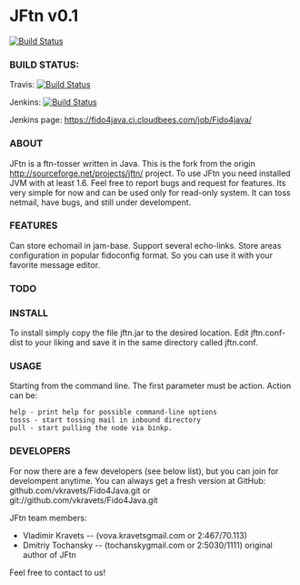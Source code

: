 JFtn v0.1
=========

[![Build Status](https://www.cloudbees.com/sites/default/files/Button-Built-on-CB-1.png)](http://fido4java.ci.cloudbees.com/)

### BUILD STATUS: 
Travis: [![Build Status](https://secure.travis-ci.org/vkravets/Fido4Java.png?branch=master)](http://travis-ci.org/vkravets/Fido4Java)

Jenkins: [![Build Status](https://fido4java.ci.cloudbees.com/job/Fido4java/badge/icon)](https://fido4java.ci.cloudbees.com/job/Fido4java/)

Jenkins page: https://fido4java.ci.cloudbees.com/job/Fido4java/


### ABOUT
JFtn is a ftn-tosser written in Java. This is the fork from the origin http://sourceforge.net/projects/jftn/ project.
To use JFtn you need installed JVM with at least 1.6.
Feel free to report bugs and request for features.
Its very simple for now and can be used only for read-only system. It can toss netmail, have bugs,
and still under develompent.

### FEATURES
Can store echomail in jam-base.
Support several echo-links.
Store areas configuration in popular fidoconfig format. So you can use it with your favorite message editor.

### TODO

### INSTALL
To install simply copy the file jftn.jar to the desired location. Edit jftn.conf-dist to your liking and
save it in the same directory called jftn.conf.

### USAGE
Starting from the command line. The first parameter must be action. Action can be:

    help - print help for possible command-line options
    tosss - start tossing mail in inbound directory
    pull - start pulling the node via binkp.

### DEVELOPERS
For now there are a few developers (see below list), but you can join for develompent anytime.
You can always get a fresh version at GitHub: github.com/vkravets/Fido4Java.git or git://github.com/vkravets/Fido4Java.git

JFtn team members:

* Vladimir Kravets -- (vova.kravets<at>gmail.com or 2:467/70.113)
* Dmitriy Tochansky -- (tochansky<at>gmail.com or 2:5030/1111) original author of JFtn

Feel free to contact to us!

